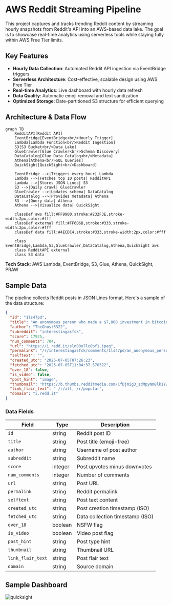 # AWS Reddit Streaming Pipeline

This project captures and tracks trending Reddit content by streaming hourly snapshots from Reddit's API into an AWS-based data lake. The goal is to showcase real-time analytics using serverless tools while staying fully within AWS Free Tier limits.

## Key Features

- **Hourly Data Collection**: Automated Reddit API ingestion via EventBridge triggers
- **Serverless Architecture**: Cost-effective, scalable design using AWS Free Tier
- **Real-time Analytics**: Live dashboard with hourly data refresh
- **Data Quality**: Automatic emoji removal and text sanitization
- **Optimized Storage**: Date-partitioned S3 structure for efficient querying

## Architecture & Data Flow

```mermaid
graph TB
    RedditAPI[Reddit API] 
    EventBridge[EventBridge<br/>Hourly Trigger]
    Lambda[Lambda Function<br/>Reddit Ingestion]
    S3[S3 Bucket<br/>Data Lake]
    GlueCrawler[Glue Crawler<br/>Schema Discovery]
    DataCatalog[Glue Data Catalog<br/>Metadata]
    Athena[Athena<br/>SQL Queries]
    QuickSight[QuickSight<br/>Dashboard]
    
    EventBridge -->|Triggers every hour| Lambda
    Lambda -->|Fetches top 10 posts| RedditAPI
    Lambda -->|Stores JSON Lines| S3
    S3 -->|Daily crawl| GlueCrawler
    GlueCrawler -->|Updates schema| DataCatalog
    DataCatalog -->|Provides metadata| Athena
    S3 -->|Query data| Athena
    Athena -->|Visualize data| QuickSight
    
    classDef aws fill:#FF9900,stroke:#232F3E,stroke-width:2px,color:#fff
    classDef external fill:#FF6B6B,stroke:#333,stroke-width:2px,color:#fff
    classDef data fill:#4ECDC4,stroke:#333,stroke-width:2px,color:#fff
    
    class EventBridge,Lambda,S3,GlueCrawler,DataCatalog,Athena,QuickSight aws
    class RedditAPI external
    class S3 data
```

**Tech Stack**: AWS Lambda, EventBridge, S3, Glue, Athena, QuickSight, PRAW

## Sample Data

The pipeline collects Reddit posts in JSON Lines format. Here's a sample of the data structure:

```json
{
  "id": "1ls47pd",
  "title": "An anonymous person who made a $7,800 investment in bitcoin in 2011 has just touched their wallet for the first time in 14 years… He's now worth $1.1 BILLION.",
  "author": "TheGhost5322",
  "subreddit": "interestingasfck",
  "score": 17925,
  "num_comments": 704,
  "url": "https://i.redd.it/sln00o7lc0bf1.jpeg",
  "permalink": "/r/interestingasfck/comments/1ls47pd/an_anonymous_person_who_made_a_7800_investment_in/",
  "selftext": "",
  "created_utc": "2025-07-05T07:26:23",
  "fetched_utc": "2025-07-05T11:04:37.570322",
  "over_18": false,
  "is_video": false,
  "post_hint": "image",
  "thumbnail": "https://b.thumbs.redditmedia.com/CfDjmig3_zdMpyNm8lk1YZMYF-ctB4cn6FSq8_h_7ac.jpg",
  "link_flair_text": " /r/all, /r/popular",
  "domain": "i.redd.it"
}
```

### Data Fields

| Field | Type | Description |
|-------|------|-------------|
| `id` | string | Reddit post ID |
| `title` | string | Post title (emoji-free) |
| `author` | string | Username of post author |
| `subreddit` | string | Subreddit name |
| `score` | integer | Post upvotes minus downvotes |
| `num_comments` | integer | Number of comments |
| `url` | string | Post URL |
| `permalink` | string | Reddit permalink |
| `selftext` | string | Post text content |
| `created_utc` | string | Post creation timestamp (ISO) |
| `fetched_utc` | string | Data collection timestamp (ISO) |
| `over_18` | boolean | NSFW flag |
| `is_video` | boolean | Video post flag |
| `post_hint` | string | Post type hint |
| `thumbnail` | string | Thumbnail URL |
| `link_flair_text` | string | Post flair text |
| `domain` | string | Source domain |

## Sample Dashboard

![quicksight](quicksight/dashboard_screenshot.png)